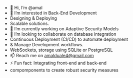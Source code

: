 - 👋 Hi, I’m @amal
- 👀 I’m interested in Back-End Development
- Designing & Deploying
- Scalable solutions.  
- 🌱 I’m currently working on Adaptive Security Models
- 💞️ I’m looking to collaborate on database integration
- Continuous Deployment (CI/CD) to automate deployment
- & Manage Development workflows.
- WebSockets, storage using SQLite or PostgreSQL 
- 📫 Reach me on amalduale4@gmail.com
- ⚡ Fun fact: Integrating front-end and back-end
- compomponents to create robust security measures 
<!---
amalduale/amalduale is a ✨ special ✨ repository because its `README.md` (this file) appears on your GitHub profile.
You can click the Preview link to take a look at your changes.
--->
